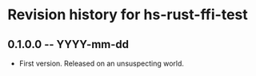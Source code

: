 # Revision history for hs-rust-ffi-test

## 0.1.0.0 -- YYYY-mm-dd

* First version. Released on an unsuspecting world.
